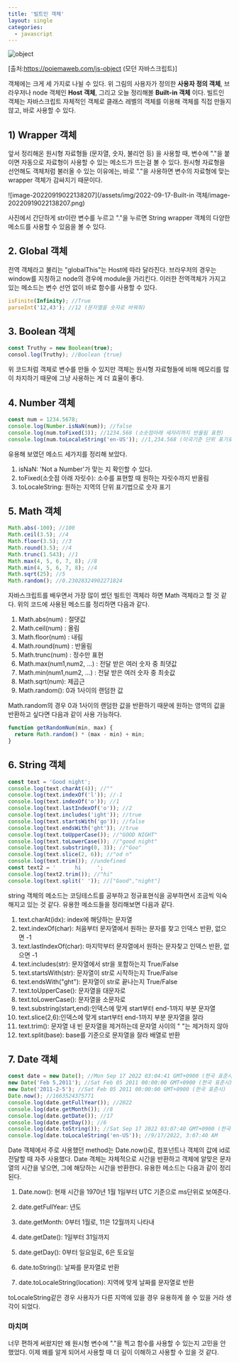 ```yaml
---
title: '빌트인 객체'
layout: single
categories:
  - javascript
---
```


![object](https://poiemaweb.com/img/objects.png)

[출처:https://poiemaweb.com/js-object (모던 자바스크립트)]

객체에는 크게 세 가지로 나뉠 수 있다. 위 그림의 사용자가 정의한 <b>사용자 정의 객체</b>, 브라우저나 node 객체인 <b>Host 객체</b>, 그리고 오늘 정리해볼 <b>Built-in 객체</b> 이다. 빌트인 객체는 자바스크립트 자체적인 객체로 클래스 레벨의 객체를 이용해 객체를 직접 만들지 않고, 바로 사용할 수 있다.

## 1) Wrapper 객체

앞서 정리해온 원시형 자료형들 (문자열, 숫자, 불리언 등) 을 사용할 때, 변수에 "."을 붙이면 자동으로 자료형이 사용할 수 있는 메소드가 뜨는걸 볼 수 있다. 원시형 자료형을 선언해도 객체처럼 불러올 수 있는 이유에는, 바로 "."을 사용하면 변수의 자료형에 맞는 wrapper 객체가 감싸지기 때문이다.

![image-20220919022138207](/assets/img/2022-09-17-Built-in 객체/image-20220919022138207.png)

사진에서 간단하게 str이란 변수를 누르고 "."을 누르면 String wrapper 객체의 다양한 메소드를 사용할 수 있음을 볼 수 있다.

## 2. Global 객체

전역 객체라고 불리는 "globalThis"는 Host에 따라 달라진다. 브라우저의 경우는 window를 지칭하고 node의 경우에 module을 가리킨다. 이러한 전역객체가 가지고 있는 메소드는 변수 선언 없이 바로 함수를 사용할 수 있다.

```javascript
isFinite(Infinity); //True
parseInt('12,43'); //12 (문자열을 숫자로 바꿔줘)
```

## 3. Boolean 객체

```javascript
const Truthy = new Boolean(true);
consol.log(Truthy); //Boolean {true}
```

위 코드처럼 객체로 변수를 만들 수 있지만 객체는 원시형 자료형들에 비해 메모리를 많이 차지하기 때문에 그냥 사용하는 게 더 효율이 좋다.

## 4. Number 객체

```javascript
const num = 1234.5678;
console.log(Number.isNaN(num)); //false
console.log(num.toFixed(3)); //1234.568 (소숫점아래 세자리까지 반올림 표현)
console.log(num.toLocaleString('en-US')); //1,234.568 (미국기준 단위 표기로 표현)
```

유용해 보였던 메소드 세가지를 정리해 보았다.

1.  isNaN: 'Not a Number'가 맞는 지 확인할 수 있다.
2.  toFixed(소숫점 아래 자릿수): 소수를 표현할 때 원하는 자릿수까지 반올림
3.  toLocaleString: 원하는 지역의 단위 표기법으로 숫자 표기

## 5. Math 객체

```javascript
Math.abs(-100); //100
Math.ceil(3.5); //4
Math.floor(3.5); //3
Math.round(3.5); //4
Math.trunc(1.543); //1
Math.max(4, 5, 6, 7, 8); //8
Math.min(4, 5, 6, 7, 8); //4
Math.sqrt(25); //5
Math.random(); //0.23028324902271824
```

자바스크립트를 배우면서 가장 많이 썼던 빌트인 객체라 하면 Math 객체라고 할 것 같다. 위의 코드에 사용된 메소드를 정리하면 다음과 같다.

1. Math.abs(num) : 절댓값
2. Math.ceil(num) : 올림
3. Math.floor(num) : 내림
4. Math.round(num) : 반올림
5. Math.trunc(num) : 정수만 표현
6. Math.max(num1,num2, ...) : 전달 받은 여러 숫자 중 최댓값
7. Math.min(num1,num2, ...) : 전달 받은 여러 숫자 중 최솟값
8. Math.sqrt(num): 제곱근
9. Math.random(): 0과 1사이의 랜덤한 값

Math.random의 경우 0과 1사이의 랜덤한 값을 반환하기 때문에 원하는 영역의 값을 반환하고 싶다면 다음과 같이 사용 가능하다.

```javascript
function getRandomNum(min, max) {
  return Math.random() * (max - min) + min;
}
```

## 6. String 객체

```javascript
const text = 'Good night';
console.log(text.charAt(4)); //""
console.log(text.indexOf('l')); //-1
console.log(text.indexOf('o')); //1
console.log(text.lastIndexOf('o')); //2
console.log(text.includes('ight')); //true
console.log(text.startsWith('go')); //false
console.log(text.endsWith('ght')); //true
console.log(text.toUpperCase()); //"GOOD NIGHT"
console.log(text.toLowerCase()); //"good night"
console.log(text.substring(0, 3)); //"Goo"
console.log(text.slice(2, 6)); //"od n"
console.log(text.trim()); //undefined
const text2 = '      hi     ';
console.log(text2.trim()); //"hi"
console.log(text.split(' ')); //["Good","night"]
```

string 객체의 메소드는 코딩테스트를 공부하고 정규표현식을 공부하면서 조금씩 익숙해지고 있는 것 같다. 유용한 메소드들을 정리해보면 다음과 같다.

1. text.charAt(idx): index에 해당하는 문자열
2. text.indexOf(char): 처음부터 문자열에서 원하는 문자를 찾고 인덱스 반환, 없으면 -1
3. text.lastIndexOf(char): 마지막부터 문자열에서 원하는 문자찾고 인덱스 반환, 없으면 -1
4. text.includes(str): 문자열에서 str을 포함하는지 True/False
5. text.startsWith(str): 문자열이 str로 시작하는지 True/False
6. text.endsWith("ght"): 문자열이 str로 끝나는지 True/False
7. text.toUpperCase(): 문자열을 대문자로
8. text.toLowerCase(): 문자열을 소문자로
9. text.substring(start,end):인덱스에 맞게 start부터 end-1까지 부분 문자열
10. text.slice(2,6):인덱스에 맞게 start부터 end-1까지 부분 문자열을 잘라
11. text.trim(): 문자열 내 빈 문자열을 제거하는데 문자열 사이의 " "는 제거하지 않아
12. text.split(base): base를 기준으로 문자열을 잘라 배열로 반환

## 7. Date 객체

```javascript
const date = new Date(); //Mon Sep 17 2022 03:04:41 GMT+0900 (한국 표준시)
new Date('Feb 5,2011'); //Sat Feb 05 2011 00:00:00 GMT+0900 (한국 표준시)
new Date('2011-2-5'); //Sat Feb 05 2011 00:00:00 GMT+0900 (한국 표준시)
Date.now(); //1663524375771
console.log(date.getFullYear()); //2022
console.log(date.getMonth()); //8
console.log(date.getDate()); //17
console.log(date.getDay()); //6
console.log(date.toString()); //Sat Sep 17 2022 03:07:40 GMT+0900 (한국 표준시)
console.log(date.toLocaleString('en-US')); //9/17/2022, 3:07:40 AM
```

Date 객체에서 주로 사용했던 method는 Date.now()로, 컴포넌트나 객체의 값에 id로 전달할 때 자주 사용했다. Date 객체는 자체적으로 시간을 반환하고 객체에 알맞은 문자열의 시간을 넣으면, 그에 해당하는 시간을 반환한다. 유용한 메소드는 다음과 같이 정리된다.

1.  Date.now(): 현재 시간을 1970년 1월 1일부터 UTC 기준으로 ms단위로 보여준다.

2.  date.getFullYear: 년도
3.  date.getMonth: 0부터 1월로, 11은 12월까지 나타내
4.  date.getDate(): 1일부터 31일까지
5.  date.getDay(): 0부터 일요일로, 6은 토요일
6.  date.toString(): 날짜를 문자열로 반환
7.  date.toLocaleString(location): 지역에 맞게 날짜를 문자열로 반환

toLocaleString같은 경우 사용자가 다른 지역에 있을 경우 유용하게 쓸 수 있을 거라 생각이 되었다.

### 마치며

너무 편하게 써왔지만 왜 원시형 변수에 "."을 찍고 함수를 사용할 수 있는지 고민을 안 했었다. 이제 왜를 알게 되어서 사용할 때 더 깊이 이해하고 사용할 수 있을 것 같다.
